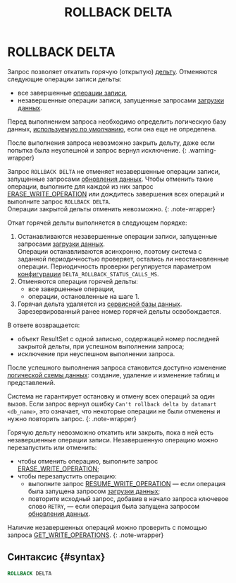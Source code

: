 ﻿---
layout: default
title: ROLLBACK DELTA
nav_order: 41
parent: Запросы SQL+
grand_parent: Справочная информация
has_children: false
has_toc: false
---

# ROLLBACK DELTA

Запрос позволяет откатить горячую (открытую) [дельту](../../../overview/main_concepts/delta/delta.md).
Отменяются следующие операции записи дельты:
* все завершенные [операции записи](../../../overview/main_concepts/write_operation/write_operation.md),
* незавершенные операции записи, запущенные запросами [загрузки данных](../../../working_with_system/data_upload/data_upload.md).

Перед выполнением запроса необходимо определить логическую базу данных,
[используемую по умолчанию](../../../working_with_system/other_features/default_db_set-up/default_db_set-up.md),
если она еще не определена.

После выполнения запроса невозможно закрыть дельту, даже если попытка была неуспешной и запрос вернул исключение.
{: .warning-wrapper}

Запрос `ROLLBACK DELTA` не отменяет незавершенные операции записи, запущенные запросами [обновления данных](../../../working_with_system/data_update/data_update.md). 
Чтобы отменить такие операции, выполните для каждой из них запрос [ERASE_WRITE_OPERATION](../ERASE_WRITE_OPERATION/ERASE_WRITE_OPERATION.md) 
или дождитесь завершения всех операций и выполните запрос `ROLLBACK DELTA`.
<br>Операции закрытой дельты отменить невозможно.
{: .note-wrapper}

Откат горячей дельты выполняется в следующем порядке:
1. Останавливаются незавершенные операции записи, запущенные запросами [загрузки данных](../../../working_with_system/data_upload/data_upload.md).
   <br>Операции останавливаются асинхронно, поэтому система с заданной периодичностью проверяет, остались ли неостановленные операции. 
   Периодичность проверки регулируется параметром [конфигурации](../../../maintenance/configuration/system/system.md) 
   `DELTA_ROLLBACK_STATUS_CALLS_MS`.
2. Отменяются операции горячей дельты: 
   * все завершенные операции,
   * операции, остановленные на шаге 1.
3. Горячая дельта удаляется из [сервисной базы данных](../../../overview/main_concepts/service_db/service_db.md). 
   Зарезервированный ранее номер горячей дельты освобождается.

В ответе возвращается:
*   объект ResultSet c одной записью, содержащей номер последней закрытой дельты, при успешном выполнении запроса;
*   исключение при неуспешном выполнении запроса.

После успешного выполнения запроса становится доступно изменение [логической схемы данных](../../../overview/main_concepts/logical_schema/logical_schema.md):
создание, удаление и изменение таблиц и представлений.

Система не гарантирует остановку и отмену всех операций за один вызов. Если запрос вернул ошибку 
`Can't rollback delta by datamart <db_name>`, это означает, что некоторые операции не были отменены и нужно повторить запрос.
{: .note-wrapper}

Горячую дельту невозможно откатить или закрыть, пока в ней есть незавершенные операции записи. Незавершенную операцию 
можно перезапустить или отменить:
* чтобы отменить операцию, выполните запрос [ERASE_WRITE_OPERATION](../ERASE_WRITE_OPERATION/ERASE_WRITE_OPERATION.md);
* чтобы перезапустить операцию:
   * выполните запрос [RESUME_WRITE_OPERATION](../RESUME_WRITE_OPERATION/RESUME_WRITE_OPERATION.md) — если операция была
     запущена запросом [загрузки данных](../../../working_with_system/data_upload/data_upload.md);
   * повторите исходный запрос, добавив в начало запроса ключевое слово `RETRY`, — если операция была запущена запросом
     [обновления данных](../../../working_with_system/data_update/data_update.md).

Наличие незавершенных операций можно проверить с помощью запроса
[GET_WRITE_OPERATIONS](../GET_WRITE_OPERATIONS/GET_WRITE_OPERATIONS.md).
{: .note-wrapper}

## Синтаксис {#syntax}

```sql
ROLLBACK DELTA
```